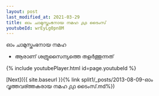 ```yaml
---
layout: post
last_modified_at: 2021-03-29
title: ഓം ചാമുസ്തംഭനായ നമഹ ൧൧ ടൈംസ്
youtubeId: wrEyLg0pn8M
---
```

 
 
 ഓം ചാമുസ്തംഭനായ നമഹ 
 
 -  ആരാണ് ശത്രുസൈന്യത്തെ തളർത്തുന്നത് 
 
  
 
  
 
 
 
 
 
 


{% include youtubePlayer.html id=page.youtubeId %}
 
[Next]({{ site.baseurl }}{% link  split1/_posts/2013-08-09-ഓം വൃത്തവര്ത്തകരായ നമഹ ൧൧ ടൈംസ്.md%})
 
